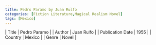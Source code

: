 ```yaml
---
title: Pedro Paramo by Juan Rulfo
categories: [Fiction Literature,Magical Realism Novel]
tags: [Mexico]
---     
```

| Title | Pedro Paramo  |
| Author |  Juan Rulfo  |
| Publication Date | 1955   |
| Country | Mexico |
| Genre | Novel  |
        